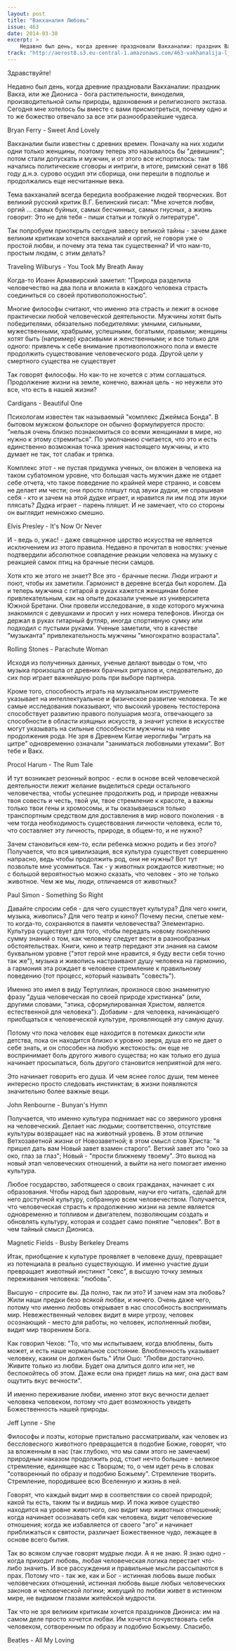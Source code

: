 ```yaml
---
layout: post
title: "Вакханалия Любовь"
issue: 463
date: 2014-03-30
excerpt: >
    Недавно был день, когда древние праздновали Вакханалии: праздник Вакха, или же Диониса - бога растительности, виноделия, производительной силы природы, вдохновения и религиозного экстаза. Сегодня мне хотелось бы вместе с вами присмотреться, почему одно и то же божество отвечало за все эти разнообразейшие чудеса.
track: "http://aerost8.s3.eu-central-1.amazonaws.com/463-vakhanalija-ljubov.mp3"
---
```


Здравствуйте!

Недавно был день, когда древние праздновали Вакханалии: праздник Вакха, или же Диониса - бога растительности, виноделия, производительной силы природы, вдохновения и религиозного экстаза. Сегодня мне хотелось бы вместе с вами присмотреться, почему одно и то же божество отвечало за все эти разнообразейшие чудеса.

Bryan Ferry - Sweet And Lovely

Вакханалии были известны с древних времен. Поначалу на них ходили одни только женщины, поэтому теперь это называлось бы "девишник"; потом стали допускать и мужчин, и от этого все испортилось: там начались политические сговоры и интриги, в итоге, римский сенат в 186 году д.н.э. сурово осудил эти сборища, они перешли в подполье и продолжались еще несчитанные века.

Тема вакханалий всегда бередила воображение людей творческих. Вот великий русский критик В.Г. Белинский писал: "Мне хочется любви, оргий ... самых буйных, самых бесчинных, самых гнусных, а жизнь говорит: Это не для тебя - пиши статьи и толкуй о литературе".

Так попробуем приоткрыть сегодня завесу великой тайны - зачем даже великим критикам хочется вакханалий и оргий, не говоря уже о простой любви, и почему эта тема так существенна? И что нам-то, простым людям, с этим делать?

Traveling Wilburys - You Took My Breath Away

Когда-то Иоанн Армавирский заметил: "Природа разделила человечество на два пола и вложила в каждого человека страсть соединиться со своей противоположностью".

Многие философы считают, что именно эта страсть и лежит в основе практически любой человеческой деятельности. Мужчины хотят быть победителями, обязательно победителями: умными, сильными, мужественными, храбрыми, успешными, богатыми, правыми; женщины хотят быть (например) красивыми и женственными; и все только для одного: привлечь к себе внимание противоположного пола и вместе продолжить существование человеческого рода. Другой цели у смертного существа не существует

Так говорят философы. Но как-то не хочется с этим соглашаться. Продолжение жизни на земле, конечно, важная цель - но неужели это все, что есть в нашей жизни?

Cardigans - Beautiful One

Психологам известен так называемый "комплекс Джеймса Бонда". В бытовом мужском фольклоре он обычно формулируется просто: "нельзя очень близко познакомиться со всеми женщинами в мире, но нужно к этому стремиться". По умолчанию считается, что это и есть единственно возможная точка зрения настоящего мужчины, и кто думает не так, тот слабак и тряпка.

Комплекс этот - не пустая придумка ученых, он вложен в человека на таком субатомном уровне, что большая часть мужчин даже не отдает себе отчета, что такое поведение по крайней мере странно, и совсем не делает им чести; они просто пляшут под звуки дудки, не спрашивая себя - кто и зачем на этой дудке играет, и нравится ли им под эти звуки плясать? Дудка играет - парень пляшет. И не замечает, что со стороны он выглядит немножко смешно.

Elvis Presley - It's Now Or Never

И - ведь о, ужас! - даже священное царство искусства не является исключением из этого правила. Недавно я прочитал в новостях: ученые подтвердили абсолютное совпадение реакции человека на музыку с реакцией самок птиц на брачные песни самцов.

Хотя кто же этого не знает? Все это - брачные песни. Люди играют и поют, чтобы их заметили. Гармонист в деревне всегда был королем. Да и теперь мужчина с гитарой в руках кажется женщинам более привлекательным, как на опыте доказали ученые из университета Южной Бретани. Они провели исследование, в ходе которого мужчина знакомился с девушками и просил у них номера телефонов. Иногда он держал в руках гитарный футляр, иногда спортивную сумку или подходил с пустыми руками. Ученые заметили, что в качестве "музыканта" привлекательность мужчины "многократно возрастала".

Rolling Stones - Parachute Woman

Исходя из полученных данных, ученые делают выводы о том, что музыка произошла от древних брачных ритуалов и, следовательно, до сих пор играет важнейшую роль при выборе партнера.

Кроме того, способность играть на музыкальном инструменте указывает на интеллектуальное и физическое развитие человека. Те же самые исследования показывают, что высокий уровень тестостерона способствует развитию правого полушария мозга, отвечающего за способности в области изящных искусств, а значит успехи в искусстве могут указывать на сильные способности мужчины на ниве продолжения рода. Не зря в Древнем Китае иероглифы "играть на цитре" одновременно означали "заниматься любовными утехами". Вот тебе и Вакх.

Procol Harum - The Rum Tale

И тут возникает резонный вопрос - если в основе всей человеческой деятельности лежит желание выделиться среди остального человечества, чтобы успешнее продолжить род, и природе неважны твоя совесть и честь, твой ум, твое стремление к красоте, а важны только твои гены и хромосомы, и ты оказываешься только транспортным средством для доставления в мир нового поколения - в чем тогда необходимость существования личности человека, если то, что составляет эту личность, природе, в общем-то, и не нужно?

Зачем становиться кем-то, если ребенка можно родить и без этого? Получается, что вся цивилизация, вся культура существует совершенно напрасно, ведь чтобы продолжить род, они не нужны? Вот тут позвольте мне усомниться. Так - у животных рождаются животные; но с большой вероятностью можно сказать, что человек - это не только животное. Чем же мы, люди, отличаемся от животных?

Paul Simon - Something So Right

Давайте спросим себя - для чего существует культура? Для чего книги, музыка, живопись? Для чего театр и кино? Почему песни, спетые кем-то когда-то, сохраняются в памяти человечества? Элементарно. Культура существует для того, чтобы передать новому поколению сумму знаний о том, как человеку следует вести в разнообразных обстоятельствах. Книги, кино и театр передают эти знания на самом буквальном уровне ("этот герой мне нравится, я буду вести себя точно так же"), музыка и живопись настраивают душу человека на гармонию, а гармония эта рождает в человеке стремление к правильному поведению (тот процесс, который называть "совесть").

Именно это имел в виду Тертуллиан, произнося свою знаменитую фразу "душа человеческая по своей природе христианка" (или, другими словами, "этика, сформулированная Христом, является естественной для человека"). Добавим - для человека, начинающего приобщаться к человеческой культуре, проявляющей эту самую душу.

Потому что пока человек еще находится в потемках дикости или детства, пока он находится близко к уровню зверя, душа его не дает о себе знать, и он способен на любую жестокость: он еще не воспринимает боль другого живого существа; но как только его душа начинает просыпаться, боль другого становится неприятной для него.

Это начинает говорить его душа. И чем яснее голос души, тем менее интересно просто следовать инстинктам; в жизни появляются значительно более важные вещи.

John Renbourne - Bunyan's Hymn

Получается, что именно культура поднимает нас со звериного уровня на человеческий. Делает нас людьми; соответственно, отсутствие культуры возвращает нас на животный уровень. В этом отличие Ветхозаветной жизни от Новозаветной; в этом смысл слов Христа: "я пришел дать вам Новый завет взамен старого". Ветхий завет это "око за око, глаз за глаз"; Новый - "прости ближнему твоему". Это выход на новый этап человеческих отношений, а выйти на него помогает именно культура.

Любое государство, заботящееся о своих гражданах, начинает с их образования. Чтобы народ был здоровым, научи его читать, сделай для него доступной культуру, собранную всем человечеством. Получается, что человеческая страсть к продолжению жизни на земле является одновременно и топливом и двигателем, позволяющим создать и обновлять культуру, которая и создает само понятие "человек". Вот в чем тайный смысл Диониса.

Magnetic Fields - Busby Berkeley Dreams

Итак, приобщение к культуре проявляет в человеке душу, превращает из потенциала в реально существующую. И именно участие души превращает животный инстинкт "секс", в высшую точку земных переживания человека: "любовь".

Высшую - спросите вы. Да полно, так ли это? И зачем нам эта любовь? Жили наши предки безо всякой любви, и ничего. Очень даже чего, потому что именно любовь открывает в нас способность воспринимать мир. Невежественный человек видит в мире угрозу, человек осознающий - место для работы, но человек, исполненный любви, видит мир творением Бога.

Как говорил Чехов: "То, что мы испытываем, когда влюблены, быть может, и есть наше нормальное состояние. Влюбленность указывает человеку, каким он должен быть." Или Ошо: "Любви достаточно. Живите только из любви. Будет она длиться долго или нет, не беспокойтесь об этом. Даже если она придет лишь на миг, она даст вам ощутить вкус вечности".

И именно переживание любви, именно этот вкус вечности делает человека человеком, потому что дает возможность увидеть Божественность нашей природы.

Jeff Lynne - She

Философы и поэты, которые пристально рассматривали, как человек из бессловесного животного превращается в подобие Божие, говорят, что за вложенным в нас (так глубоко, что мы сами этого не замечаем) природным наказом продолжить род, стоит нечто большее - великое стремление, единящее нас с Творцом; то, о чем идет речь в словах "сотворенный по образу и подобию Божьему". Стремление творить. Стремление, породившее всю Вселенную и жизнь в ней.

Говорят, что каждый видит мир в соответствии со своей природой; какой ты есть, таким ты и видишь мир. И пока живое существо находится на уровне животного, оно видит мир животных отношений; когда начинает осознавать себя как человека, видит человеческие отношения; когда же избавляется от своего "эго" и начинает приближаться к святости, различает Божественное чудо, лежащее в основе всего бытия.

Так во всяком случае говорят мудрые люди. А я не знаю. Я знаю одно - когда приходит любовь, любая человеческая логика перестает что-либо значить. И все рассуждения и правильные мысли рассыпаются в прах. Потому что - так же, как и Бог - истинная любовь выше любых человеческих отношений, истинная любовь выше любых человеческих законов и человеческой логики; живущий по любви живет в истинном мире, не видимом глазами житейской мудрости.

Так что не зря великим критикам хочется праздников Диониса: им на самом деле просто хочется любви. Им хочется почувствовать себя человеком, сотворенным по образу и подобию Божьему. Спасибо.

Beatles - All My Loving
